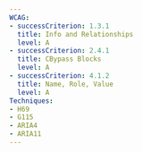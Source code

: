 ```yaml
---
WCAG: 
- successCriterion: 1.3.1
  title: Info and Relationships
  level: A
- successCriterion: 2.4.1
  title: CBypass Blocks
  level: A
- successCriterion: 4.1.2
  title: Name, Role, Value
  level: A
Techniques:
- H69
- G115
- ARIA4
- ARIA11
---
```

